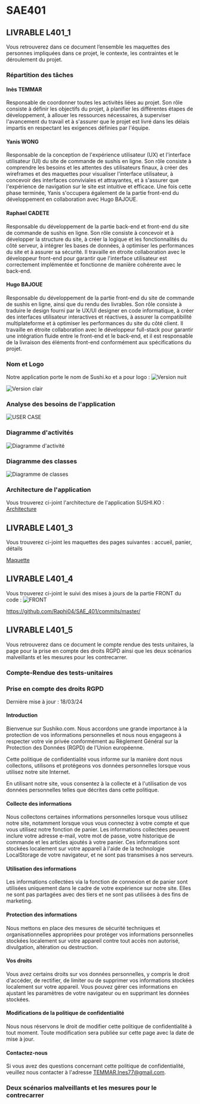 # SAE401

## LIVRABLE  L401_1
Vous retrouverez dans ce document l’ensemble les maquettes des personnes impliquées dans ce projet, le contexte, les contraintes et le déroulement du projet.

### Répartition des tâches

#### Inès TEMMAR
Responsable de coordonner toutes les activités liées au projet. Son rôle consiste à définir les objectifs du projet, à planifier les différentes étapes de développement, à allouer les ressources nécessaires, à superviser l'avancement du travail et à s'assurer que le projet est livré dans les délais impartis en respectant les exigences définies par l'équipe.

#### Yanis WONG
Responsable de la conception de l'expérience utilisateur (UX) et l'interface utilisateur (UI) du site de commande de sushis en ligne. Son rôle consiste à comprendre les besoins et les attentes des utilisateurs finaux, à créer des wireframes et des maquettes pour visualiser l'interface utilisateur, à concevoir des interfaces conviviales et attrayantes, et à s'assurer que l'expérience de navigation sur le site est intuitive et efficace. Une fois cette phase terminée, Yanis s'occupera également de la partie front-end du développement en collaboration avec Hugo BAJOUE.

#### Raphael CADETE
Responsable du développement de la partie back-end et front-end du site de commande de sushis en ligne. Son rôle consiste à concevoir et à développer la structure du site, à créer la logique et les fonctionnalités du côté serveur, à intégrer les bases de données, à optimiser les performances du site et à assurer sa sécurité. Il travaille en étroite collaboration avec le développeur front-end pour garantir que l'interface utilisateur est correctement implémentée et fonctionne de manière cohérente avec le back-end.

#### Hugo BAJOUE
Responsable du développement de la partie front-end du site de commande de sushis en ligne, ainsi que du rendu des livrables. Son rôle consiste à traduire le design fourni par le UX/UI designer en code informatique, à créer des interfaces utilisateur interactives et réactives, à assurer la compatibilité multiplateforme et à optimiser les performances du site du côté client. Il travaille en étroite collaboration avec le développeur full-stack pour garantir une intégration fluide entre le front-end et le back-end, et il est responsable de la livraison des éléments front-end conformément aux spécifications du projet.

### Nom et Logo
Notre application porte le nom de Sushi.ko et a pour logo :
![Version nuit](images/logo_noir.png)

![Version clair](images/logo_blanc.png)

### Analyse des besoins de l'application
![USER CASE](images/User_Case_SUSHI.png)

### Diagramme d'activités
![Diagramme d'activité](images/Diagramme_activite.png)

### Diagramme des classes
![Diagramme de classes](images/Diagramme_de_classe.jpg)

### Architecture de l'application
Vous trouverez ci-joint l'architecture de l'application SUSHI.KO :
[Architecture](architecture.txt)

## LIVRABLE  L401_3
Vous trouverez ci-joint les maquettes des pages suivantes : accueil, panier, détails

[Maquette](https://www.figma.com/file/YewJCHIxcp26KI8tOVMFAp/Untitled?type=design&node-id=0%3A1&mode=design&t=4KNuZF73xHuQtkNl-1)

## LIVRABLE L401_4
Vous trouverez ci-joint le suivi des mises à jours de la partie FRONT du code :
![FRONT](images/FRONT.png)

https://github.com/Raphi04/SAE_401/commits/master/

## LIVRABLE  L401_5
Vous retrouverez dans ce document le compte rendue des tests unitaires, la page pour la prise en compte des droits RGPD ainsi que les deux scénarios malveillants et les mesures pour les contrecarrer.

### Compte-Rendue des tests-unitaires

### Prise en compte des droits RGPD
Dernière mise à jour : 18/03/24

#### Introduction
Bienvenue sur Sushiko.com. Nous accordons une grande importance à la protection de vos informations personnelles et nous nous engageons à respecter votre vie privée conformément au Règlement Général sur la Protection des Données (RGPD) de l'Union européenne.

Cette politique de confidentialité vous informe sur la manière dont nous collectons, utilisons et protégeons vos données personnelles lorsque vous utilisez notre site Internet.

En utilisant notre site, vous consentez à la collecte et à l'utilisation de vos données personnelles telles que décrites dans cette politique.

#### Collecte des informations
Nous collectons certaines informations personnelles lorsque vous utilisez notre site, notamment lorsque vous vous connectez à votre compte et que vous utilisez notre fonction de panier. Les informations collectées peuvent inclure votre adresse e-mail, votre mot de passe, votre historique de commande et les articles ajoutés à votre panier. Ces informations sont stockées localement sur votre appareil à l'aide de la technologie LocalStorage de votre navigateur, et ne sont pas transmises à nos serveurs.

#### Utilisation des informations
Les informations collectées via la fonction de connexion et de panier sont utilisées uniquement dans le cadre de votre expérience sur notre site. Elles ne sont pas partagées avec des tiers et ne sont pas utilisées à des fins de marketing.

#### Protection des informations
Nous mettons en place des mesures de sécurité techniques et organisationnelles appropriées pour protéger vos informations personnelles stockées localement sur votre appareil contre tout accès non autorisé, divulgation, altération ou destruction.

#### Vos droits
Vous avez certains droits sur vos données personnelles, y compris le droit d'accéder, de rectifier, de limiter ou de supprimer vos informations stockées localement sur votre appareil. Vous pouvez gérer ces informations en ajustant les paramètres de votre navigateur ou en supprimant les données stockées.

#### Modifications de la politique de confidentialité
Nous nous réservons le droit de modifier cette politique de confidentialité à tout moment. Toute modification sera publiée sur cette page avec la date de mise à jour.

#### Contactez-nous
Si vous avez des questions concernant cette politique de confidentialité, veuillez nous contacter à l'adresse TEMMAR.Ines77@gmail.com.

### Deux scénarios malveillants et les mesures pour le contrecarrer


